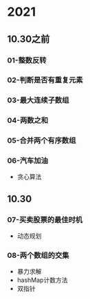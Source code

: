 # 2021

## 10.30之前

### 01-整数反转

### 02-判断是否有重复元素

### 03-最大连续子数组

### 04-两数之和

### 05-合并两个有序数组

### 06-汽车加油

- 贪心算法

## 10.30

### 07-买卖股票的最佳时机

- 动态规划

### 08-两个数组的交集

- 暴力求解
- hashMap计数方法
- 双指针



